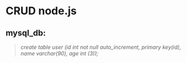 # CRUD node.js

## mysql_db:
>*create table user (id int not null auto_increment, primary key(id), name varchar(90), age int (3));*   

